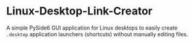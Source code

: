 # Linux-Desktop-Link-Creator
A simple PySide6 GUI application for Linux desktops to easily create `.desktop` application launchers (shortcuts) without manually editing files.
